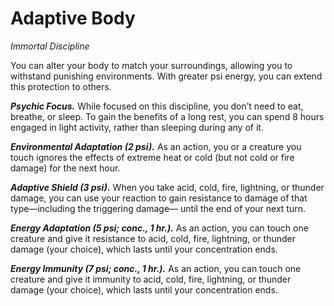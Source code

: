 # Adaptive Body
*Immortal Discipline*

You can alter your body to match your surroundings, allowing you to withstand punishing environments. With greater psi energy, you can extend this protection to others.

***Psychic Focus.*** While focused on this discipline, you don’t need to eat, breathe, or sleep. To gain the benefits of a long rest, you can spend 8 hours engaged in light activity, rather than sleeping during any of it.

***Environmental Adaptation (2 psi).*** As an action, you or a creature you touch ignores the effects of extreme heat or cold (but not cold or fire damage) for the next hour.

***Adaptive Shield (3 psi).*** When you take acid, cold, fire, lightning, or thunder damage, you can use your reaction to gain resistance to damage of that type—including the triggering damage— until the end of your next turn.

***Energy Adaptation (5 psi; conc., 1 hr.).*** As an action, you can touch one creature and give it resistance to acid, cold, fire, lightning, or thunder damage (your choice), which lasts until your concentration ends.

***Energy Immunity (7 psi; conc., 1 hr.).*** As an action, you can touch one creature and give it immunity to acid, cold, fire, lightning, or thunder damage (your choice), which lasts until your concentration ends.

